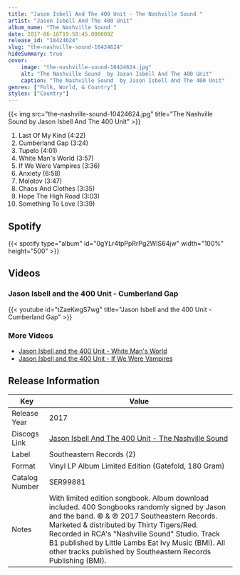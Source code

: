 ```yaml
---
title: "Jason Isbell And The 400 Unit - The Nashville Sound "
artist: "Jason Isbell And The 400 Unit"
album_name: "The Nashville Sound "
date: 2017-06-16T19:58:45.000000Z
release_id: "10424624"
slug: "the-nashville-sound-10424624"
hideSummary: true
cover:
    image: "the-nashville-sound-10424624.jpg"
    alt: "The Nashville Sound  by Jason Isbell And The 400 Unit"
    caption: "The Nashville Sound  by Jason Isbell And The 400 Unit"
genres: ["Folk, World, & Country"]
styles: ["Country"]
---
```


{{< img src="the-nashville-sound-10424624.jpg" title="The Nashville Sound  by Jason Isbell And The 400 Unit" >}}

<!-- section break -->

1. Last Of My Kind (4:22)
2. Cumberland Gap (3:24)
3. Tupelo (4:01)
4. White Man's World  (3:57)
5. If We Were Vampires (3:36)
6. Anxiety (6:58)
7. Molotov  (3:47)
8. Chaos And Clothes (3:35)
9. Hope The High Road (3:03)
10. Something To Love (3:39)

<!-- section break -->


## Spotify
{{< spotify type="album" id="0gYLr4tpPpRrPg2WIS64jw" width="100%" height="500" >}}



## Videos
### Jason Isbell and the 400 Unit - Cumberland Gap
{{< youtube id="tZaeKwgS7wg" title="Jason Isbell and the 400 Unit - Cumberland Gap" >}}<br>

### More Videos

- [Jason Isbell and the 400 Unit - White Man's World](https://www.youtube.com/watch?v=nu4dupoC7EE)
- [Jason Isbell and the 400 Unit - If We Were Vampires](https://www.youtube.com/watch?v=fyiEJaf-IzE)


## Release Information
|  Key           | Value                                                |
| ---------------| ---------------------------------------------------- |
| Release Year   | 2017                                   |
| Discogs Link   | [Jason Isbell And The 400 Unit - The Nashville Sound ](https://www.discogs.com/release/10424624-Jason-Isbell-And-The-400-Unit-The-Nashville-Sound-) |
| Label          | Southeastern Records (2) |
| Format         | Vinyl LP Album Limited Edition (Gatefold, 180 Gram) |
| Catalog Number | SER99881 |
| Notes | With limited edition songbook. Album download included. 400 Songbooks randomly signed by Jason and the band.  © & ℗ 2017 Southeastern Records. Marketed & distributed by Thirty Tigers/Red.    Recorded in RCA's "Nashville Sound" Studio.  Track B1 published by Little Lambs Eat Ivy Music (BMI).  All other tracks published by Southeastern Records Publishing (BMI). |